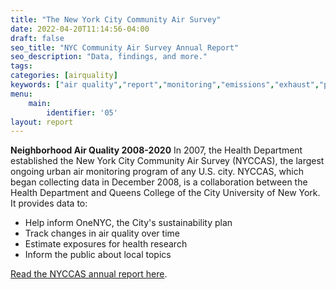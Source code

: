 ```yaml
---
title: "The New York City Community Air Survey"
date: 2022-04-20T11:14:56-04:00
draft: false
seo_title: "NYC Community Air Survey Annual Report"
seo_description: "Data, findings, and more."
tags: 
categories: [airquality]
keywords: ["air quality","report","monitoring","emissions","exhaust","pm2.5","pollutants"]
menu:
    main:
        identifier: '05'
layout: report
---
```


**Neighborhood Air Quality 2008-2020**
In 2007, the Health Department established the New York City Community Air Survey (NYCCAS), the largest ongoing urban air monitoring program of any U.S. city. NYCCAS, which began collecting data in December 2008, is a collaboration between the Health Department and Queens College of the City University of New York. It provides data to:
- Help inform OneNYC, the City's sustainability plan
- Track changes in air quality over time
- Estimate exposures for health research
- Inform the public about local topics

[Read the NYCCAS annual report here](https://nyccas.cityofnewyork.us/nyccas2022/report/3).

<br><br>